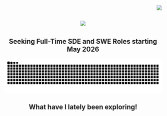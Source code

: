 <img align="right" src="https://visitor-badge.laobi.icu/badge?page_id=rohan-g0re.rohan-g0re" />

<h1 align="center">
  <img src="https://readme-typing-svg.herokuapp.com/?font=Righteous&size=35&color=ffffff&background=000000&center=true&vCenter=true&width=600&height=70&duration=4000&lines=Hi+again!+👋;+It's+me,+Rohan+Gore!;" />
</h1>

<div align="center">
  <h2>Seeking Full-Time SDE and SWE Roles starting May 2026</h2>
</div>

<div align="center">
  <!-- <h2>My Contribution Heatmap!</h2> -->
  <picture>
    <source media="(prefers-color-scheme: dark)" srcset="https://raw.githubusercontent.com/rohan-g0re/rohan-g0re/output/github-contribution-grid-snake-dark.svg" />
    <source media="(prefers-color-scheme: light)" srcset="https://raw.githubusercontent.com/rohan-g0re/rohan-g0re/output/github-contribution-grid-snake.svg" />
    <img alt="github-snake" src="https://raw.githubusercontent.com/rohan-g0re/rohan-g0re/output/github-contribution-grid-snake.svg" />
  </picture>
</div>

<h2 align="center">What have I lately been exploring!</h2>

<!-- <div align="center">
  <img width="325" src="https://github-readme-stats.vercel.app/api/top-langs/?username=rohan-g0re&hide=HTML&langs_count=8&layout=compact&theme=react&border_radius=10&size_weight=0.5&count_weight=0.5&exclude_repo=github-readme-stats" alt="top langs" />
</div> -->
